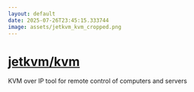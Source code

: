 ```yaml
---
layout: default
date: 2025-07-26T23:45:15.333744
image: assets/jetkvm_kvm_cropped.png
---
```


# [jetkvm/kvm](https://github.com/jetkvm/kvm)

KVM over IP tool for remote control of computers and servers
